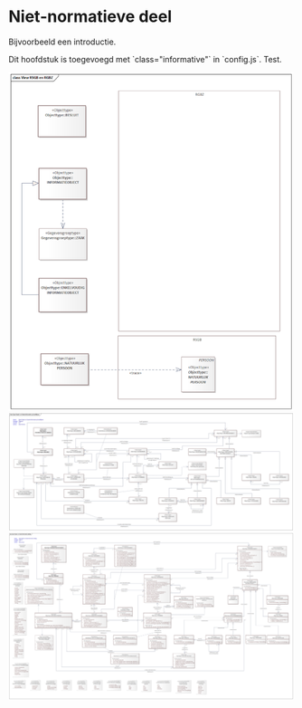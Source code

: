 # Niet-normatieve deel

Bijvoorbeeld een introductie.

<p class="note" title="index">
Dit hoofdstuk is toegevoegd met `class="informative"` in `config.js`. Test.
</p>
<img src="media/EAID_36B5AF3F_C4FE_410f_BAA8_51716433A6EC.png" usemap="#imagemap-EAID_36B5AF3F_C4FE_410f_BAA8_51716433A6EC"/><br/>
<img src="media/EAID_A72F25CB_0C35_4eb8_9537_A95D3FF49131.png" usemap="#imagemap-EAID_A72F25CB_0C35_4eb8_9537_A95D3FF49131"/><br/>
<img src="media/EAID_FA04417B_6843_40a0_867B_BFC7618F0E5F.png" usemap="#imagemap-EAID_FA04417B_6843_40a0_867B_BFC7618F0E5F"/>
